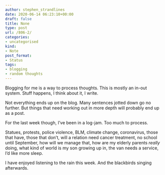 ```yaml
---
author: stephen_strandlines
date: 2020-06-14 06:23:10+00:00
draft: false
title: None
type: post
url: /806-2/
categories:
- uncategorised
kind:
- Note
post_format:
- Status
tags:
- blogging
- random thoughts
---
```


Blogging for me is a way to process thoughts. This is mostly an in-out system. Stuff happens, I think about it, I write.

Not everything ends up on the blog. Many sentences jotted down go no further. But things that need working out in more depth will probably end up as a post.

For the last week though, I’ve been in a log-jam. Too much to process.

Statues, protests, police violence, BLM, climate change, coronavirus, those that have, those that don’t, will a relation need cancer treatment, no school until September, how will we manage that, how are my elderly parents _really_ doing, what kind of world is my son growing up in, the van needs a service, I’d like more sleep.

I have enjoyed listening to the rain this week. And the blackbirds singing afterwards.
